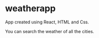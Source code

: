 # weatherapp
App created using React, HTML and Css.

You can search the weather of all the cities. 
